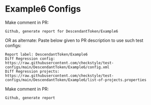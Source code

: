 # Example6 Configs
Make comment in PR:
```
Github, generate report for DescendantToken/Example6
```
OR as alternate:
Paste below given to PR description to use such test configs:
```
Report label: DescendantToken/Example6
Diff Regression config: https://raw.githubusercontent.com/checkstyle/test-configs/main/DescendantToken/Example6/config.xml
Diff Regression projects: https://raw.githubusercontent.com/checkstyle/test-configs/main/DescendantToken/Example6/list-of-projects.properties
```
Make comment in PR:
```
Github, generate report
```
